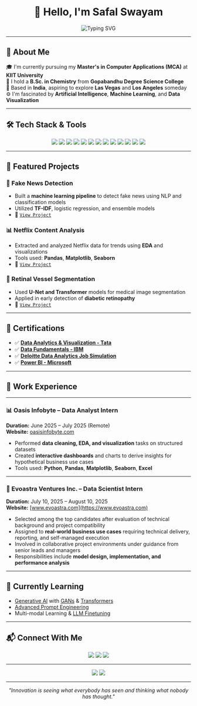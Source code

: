 <h1 align="center">👋 Hello, I'm Safal Swayam</h1>
<p align="center">
  <img src="https://readme-typing-svg.demolab.com?font=Fira+Code&weight=700&size=18&pause=1000&center=true&vCenter=true&width=435&lines=Data+Science+Enthusiast+%7C+MCA+Student;Data+Analyst+%7C+ML+Practitioner;Passionate+about+AI/ML+and+Generative+AI" alt="Typing SVG" />
</p>

---

## 🧠 About Me

🎓 I'm currently pursuing my **Master's in Computer Applications (MCA)** at **KIIT University**  
🔬 I hold a **B.Sc. in Chemistry** from **Gopabandhu Degree Science College**  
📍 Based in **India**, aspiring to explore **Las Vegas** and **Los Angeles** someday  
⚙️ I'm fascinated by **Artificial Intelligence**, **Machine Learning**, and **Data Visualization**

---

## 🛠️ Tech Stack & Tools

<p align="center">
  <img src="https://img.shields.io/badge/Python-3776AB?style=for-the-badge&logo=python&logoColor=white" />
  <img src="https://img.shields.io/badge/Java-ED8B00?style=for-the-badge&logo=java&logoColor=white" />
  <img src="https://img.shields.io/badge/Pandas-150458?style=for-the-badge&logo=pandas&logoColor=white" />
  <img src="https://img.shields.io/badge/Numpy-013243?style=for-the-badge&logo=numpy&logoColor=white" />
  <img src="https://img.shields.io/badge/OpenCV-5C3EE8?style=for-the-badge&logo=opencv&logoColor=white" />
  <img src="https://img.shields.io/badge/Scikit--learn-F7931E?style=for-the-badge&logo=scikit-learn&logoColor=white" />
  <img src="https://img.shields.io/badge/XGBoost-AA0?style=for-the-badge&logo=xgboost&logoColor=white" />
  <img src="https://img.shields.io/badge/PowerBI-F2C811?style=for-the-badge&logo=powerbi&logoColor=black" />
  <img src="https://img.shields.io/badge/Excel-217346?style=for-the-badge&logo=microsoft-excel&logoColor=white" />
  <img src="https://img.shields.io/badge/MySQL-00000F?style=for-the-badge&logo=mysql&logoColor=white" />
  <img src="https://img.shields.io/badge/Flask-000000?style=for-the-badge&logo=flask&logoColor=white" />
  <img src="https://img.shields.io/badge/Seaborn-4E4E50?style=for-the-badge&logo=seaborn&logoColor=white" />
  <img src="https://img.shields.io/badge/Matplotlib-11557C?style=for-the-badge&logo=matplotlib&logoColor=white" />
</p>

---

## 🚀 Featured Projects

### 🧪 Fake News Detection
- Built a **machine learning pipeline** to detect fake news using NLP and classification models
- Utilized **TF-IDF**, logistic regression, and ensemble models  
- 📂 [`View Project`](https://github.com/yourusername/fake-news-detection)

### 📊 Netflix Content Analysis
- Extracted and analyzed Netflix data for trends using **EDA** and visualizations  
- Tools used: **Pandas**, **Matplotlib**, **Seaborn**  
- 📂 [`View Project`](https://github.com/yourusername/netflix-content-analysis)

### 🧬 Retinal Vessel Segmentation
- Used **U-Net and Transformer** models for medical image segmentation  
- Applied in early detection of **diabetic retinopathy**  
- 📂 [`View Project`](https://github.com/yourusername/retinal-vessel-segmentation)

---

## 📜 Certifications

- ✅ **[Data Analytics & Visualization - Tata](https://forage-uploads-prod.s3.amazonaws.com/completion-certificates/ifobHAoMjQs9s6bKS/MyXvBcppsW2FkNYCX_ifobHAoMjQs9s6bKS_8tLZf9MfAuiL8u9ik_1750770749309_completion_certificate.pdf)**  
- ✅ **[Data Fundamentals - IBM](https://www.credly.com/badges/ddbc8d35-35c3-4be8-ba74-e2fb1c3290c3/public_url)**  
- ✅ **[Deloitte Data Analytics Job Simulation](https://forage-uploads-prod.s3.amazonaws.com/completion-certificates/9PBTqmSxAf6zZTseP/io9DzWKe3PTsiS6GG_9PBTqmSxAf6zZTseP_8tLZf9MfAuiL8u9ik_1750787537032_completion_certificate.pdf)**
- ✅ **[Power BI - Microsoft](https://learn.microsoft.com/en-us/users/microsoftpowerplatform/collections/mg6l4o3n04o5kg?WT.mc_id=studentamb_80442)**  

---

## 💼 Work Experience

---

### 📊 Oasis Infobyte – Data Analyst Intern  
**Duration:** June 2025 – July 2025 (Remote)  
**Website:** [oasisinfobyte.com](https://oasisinfobyte.com)

- Performed **data cleaning, EDA, and visualization** tasks on structured datasets
- Created **interactive dashboards** and charts to derive insights for hypothetical business use cases
- Tools used: **Python**, **Pandas**, **Matplotlib**, **Seaborn**, **Excel**

---

### 🧬 Evoastra Ventures Inc. – Data Scientist Intern  
**Duration:** July 10, 2025 – August 10, 2025  
**Website:** [www.evoastra.com](https://www.evoastra.com)

- Selected among the top candidates after evaluation of technical background and project compatibility
- Assigned to **real-world business use cases** requiring technical delivery, reporting, and self-managed execution
- Involved in collaborative project environments under guidance from senior leads and managers
- Responsibilities include **model design, implementation, and performance analysis**


---

## 🧠 Currently Learning

- [Generative AI](https://deepmind.google/discover/blog/generative-models/) with [GANs](https://www.coursera.org/learn/build-basic-generative-adversarial-networks-gans) & [Transformers](https://huggingface.co/transformers/)  
- [Advanced Prompt Engineering](https://platform.openai.com/docs/guides/prompt-engineering)  
- Multi-modal Learning & [LLM Finetuning](https://www.learnprompting.org/docs/llms/fine_tuning)

---

## 📬 Connect With Me

<p align="center">
  <a href="https://www.linkedin.com/in/safal-swayam-530025304"><img src="https://img.shields.io/badge/LinkedIn-blue?logo=linkedin&logoColor=white" /></a>
  <a href="mailto:safalswayam@gmail.com"><img src="https://img.shields.io/badge/Email-red?logo=gmail&logoColor=white" /></a>
  <a href="https://github.com/Safalswayam"><img src="https://img.shields.io/badge/GitHub-black?logo=github&logoColor=white" /></a>
</p>

---

<p align="center">
  <img src="https://github-readme-stats.vercel.app/api?username=SafalSwayam&show_icons=true&theme=radical" />
  <img src="https://github-readme-stats.vercel.app/api/top-langs/?username=SafalSwayam&layout=compact&theme=radical" />
</p>

---

<p align="center"><i>"Innovation is seeing what everybody has seen and thinking what nobody has thought."</i></p>
